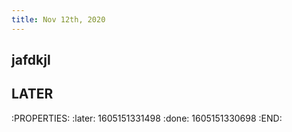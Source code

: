 ```yaml
---
title: Nov 12th, 2020
---
```


## jafdkjl
## LATER 
:PROPERTIES:
:later: 1605151331498
:done: 1605151330698
:END:
